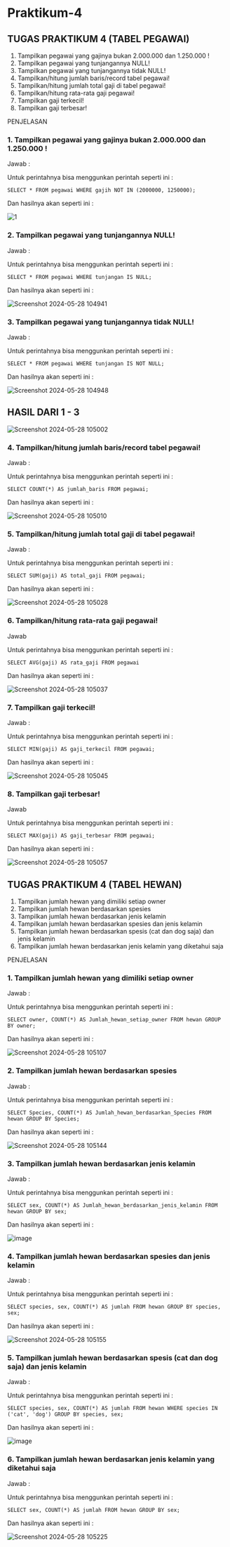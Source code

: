 # Praktikum-4

## TUGAS PRAKTIKUM 4 (TABEL PEGAWAI)
1.	Tampilkan pegawai yang gajinya bukan 2.000.000 dan 1.250.000 !
2.	Tampilkan pegawai yang tunjangannya NULL!
3.	Tampilkan pegawai yang tunjangannya tidak NULL!
4.	Tampilkan/hitung jumlah baris/record tabel pegawai!
5.	Tampilkan/hitung jumlah total gaji di tabel pegawai!
6.	Tampilkan/hitung rata-rata gaji pegawai!
7.	Tampilkan gaji terkecil!
8.	Tampilkan gaji terbesar!

PENJELASAN


### 1.	Tampilkan pegawai yang gajinya bukan 2.000.000 dan 1.250.000 !

Jawab :

Untuk perintahnya bisa menggunkan perintah seperti ini :

`SELECT * FROM pegawai WHERE gajih NOT IN (2000000, 1250000);`

Dan hasilnya akan seperti ini :

![1](https://giths://github.com/RakaMuzakki/Raka_Muzakki/assets/170961426/81a7c3be-1eb7-457c-a882-633b25ec9be8)

### 2.	Tampilkan pegawai yang tunjangannya NULL!

Jawab :

Untuk perintahnya bisa menggunkan perintah seperti ini :

`SELECT * FROM pegawai WHERE tunjangan IS NULL; `

Dan hasilnya akan seperti ini :

![Screenshot 2024-05-28 104941](https://github.com/RakaMuzakki/Raka_Muzakki/assets/170961426/461d862d-f084-43de-bd86-b28363517592)

### 3.	Tampilkan pegawai yang tunjangannya tidak NULL!

Jawab :

Untuk perintahnya bisa menggunkan perintah seperti ini :
	
`SELECT * FROM pegawai WHERE tunjangan IS NOT NULL;`

Dan hasilnya akan seperti ini :

![Screenshot 2024-05-28 104948](https://github.com/RakaMuzakki/Raka_Muzakki/assets/170961426/f2eec9d4-e345-4dc3-aa8c-ee293814bc02)

## HASIL DARI 1 - 3

![Screenshot 2024-05-28 105002](https://github.com/RakaMuzakki/Raka_Muzakki/assets/170961426/36b58b48-96f9-40cc-bcfe-67c8b30db63c)

### 4.	Tampilkan/hitung jumlah baris/record tabel pegawai!

Jawab :

Untuk perintahnya bisa menggunkan perintah seperti ini :

`SELECT COUNT(*) AS jumlah_baris FROM pegawai;`

Dan hasilnya akan seperti ini :

![Screenshot 2024-05-28 105010](https://github.com/RakaMuzakki/Raka_Muzakki/assets/170961426/68270679-824f-4c7b-84f7-1669df1deb7c)

### 5.	Tampilkan/hitung jumlah total gaji di tabel pegawai!

Jawab :

Untuk perintahnya bisa menggunkan perintah seperti ini :


`SELECT SUM(gaji) AS total_gaji FROM pegawai; `

Dan hasilnya akan seperti ini :

![Screenshot 2024-05-28 105028](https://github.com/RakaMuzakki/Raka_Muzakki/assets/170961426/596caa7e-e2ee-40e6-8c1e-2c54d2fe1f84)

### 6.	Tampilkan/hitung rata-rata gaji pegawai!

Jawab 

Untuk perintahnya bisa menggunkan perintah seperti ini :

`SELECT AVG(gaji) AS rata_gaji FROM pegawai`

Dan hasilnya akan seperti ini :

![Screenshot 2024-05-28 105037](https://github.com/RakaMuzakki/Raka_Muzakki/assets/170961426/fd68ab30-a462-4890-a333-9506b4b2b9b2)

### 7.	Tampilkan gaji terkecil!

Jawab :

Untuk perintahnya bisa menggunkan perintah seperti ini :

`SELECT MIN(gaji) AS gaji_terkecil FROM pegawai;`

Dan hasilnya akan seperti ini :

![Screenshot 2024-05-28 105045](https://github.com/RakaMuzakki/Raka_Muzakki/assets/170961426/b4666015-370e-4746-90ec-7e61fd20cc67)

### 8.	Tampilkan gaji terbesar!

Jawab 

Untuk perintahnya bisa menggunkan perintah seperti ini :

`SELECT MAX(gaji) AS gaji_terbesar FROM pegawai;`

Dan hasilnya akan seperti ini :

![Screenshot 2024-05-28 105057](https://github.com/RakaMuzakki/Raka_Muzakki/assets/170961426/5d10352b-d52c-4b41-ae98-694989c8cf68)

## TUGAS PRAKTIKUM 4 (TABEL HEWAN)
1.	Tampilkan jumlah hewan yang dimiliki setiap owner
2.	Tampilkan jumlah hewan berdasarkan spesies
3.	Tampilkan jumlah hewan berdasarkan jenis kelamin
4.	Tampilkan jumlah hewan berdasarkan spesies dan jenis kelamin
5.	Tampilkan jumlah hewan berdasarkan spesis (cat dan dog saja) dan jenis kelamin
6.	Tampilkan jumlah hewan berdasarkan jenis kelamin yang diketahui saja

PENJELASAN

### 1. Tampilkan jumlah hewan yang dimiliki setiap owner

Jawab :

Untuk perintahnya bisa menggunkan perintah seperti ini :

`SELECT owner, COUNT(*) AS Jumlah_hewan_setiap_owner FROM hewan GROUP BY owner; `

Dan hasilnya akan seperti ini :

![Screenshot 2024-05-28 105107](https://github.com/RakaMuzakki/Raka_Muzakki/assets/170961426/8f4034f4-8d7a-4210-a692-6590eac5b419)

### 2.	Tampilkan jumlah hewan berdasarkan spesies

Jawab :

Untuk perintahnya bisa menggunkan perintah seperti ini :

`SELECT Species, COUNT(*) AS Jumlah_hewan_berdasarkan_Species FROM hewan GROUP BY Species; `

Dan hasilnya akan seperti ini :

![Screenshot 2024-05-28 105144](https://github.com/RakaMuzakki/Raka_Muzakki/assets/170961426/61354d2b-45bb-4947-b1cd-35fb6068c4bc)

### 3.	Tampilkan jumlah hewan berdasarkan jenis kelamin

Jawab :

Untuk perintahnya bisa menggunkan perintah seperti ini :

`SELECT sex, COUNT(*) AS Jumlah_hewan_berdasarkan_jenis_kelamin FROM hewan GROUP BY sex; `

Dan hasilnya akan seperti ini :

![image](https://github.com/Heryantokurnia/Praktikum-4/assets/141998024/2dba9be5-ee55-4bf0-b742-b4231492f3d0)

### 4.	Tampilkan jumlah hewan berdasarkan spesies dan jenis kelamin

Jawab :

Untuk perintahnya bisa menggunkan perintah seperti ini :

` SELECT species, sex, COUNT(*) AS jumlah FROM hewan GROUP BY species, sex;  `

Dan hasilnya akan seperti ini :

![Screenshot 2024-05-28 105155](https://github.com/RakaMuzakki/Raka_Muzakki/assets/170961426/455cd25d-e2a3-494f-9ce0-87829321ec68)

### 5.	Tampilkan jumlah hewan berdasarkan spesis (cat dan dog saja) dan jenis kelamin

Jawab :

Untuk perintahnya bisa menggunkan perintah seperti ini :

` SELECT species, sex, COUNT(*) AS jumlah FROM hewan WHERE species IN ('cat', 'dog') GROUP BY species, sex;  `

Dan hasilnya akan seperti ini :

![image](https://github.com/Heryantokurnia/Praktikum-4/assets/141998024/2c3dc657-a23a-4053-befe-1e91a888b8cc)

### 6.	Tampilkan jumlah hewan berdasarkan jenis kelamin yang diketahui saja

Jawab :

Untuk perintahnya bisa menggunkan perintah seperti ini :

` SELECT sex, COUNT(*) AS jumlah FROM hewan GROUP BY sex;   `

Dan hasilnya akan seperti ini :

![Screenshot 2024-05-28 105225](https://github.com/RakaMuzakki/Raka_Muzakki/assets/170961426/c615cb93-925c-4b2e-a66b-f5d1ed65f2a0)

